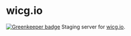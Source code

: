 # wicg.io

[![Greenkeeper badge](https://badges.greenkeeper.io/WICG/wicg.io.svg)](https://greenkeeper.io/)
Staging server for [wicg.io](https://wicg.io).
